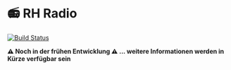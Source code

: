 # 📻 RH Radio

[![Build Status](https://dev.azure.com/rh-utensils/Radio/_apis/build/status/rh-utensils.radio?branchName=master)](https://dev.azure.com/rh-utensils/Radio/_build/latest?definitionId=2&branchName=master)

**⚠ Noch in der frühen Entwicklung ⚠ ... weitere Informationen werden in Kürze verfügbar sein**
